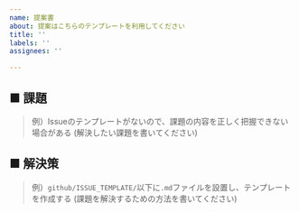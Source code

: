 ```yaml
---
name: 提案書
about: 提案はこちらのテンプレートを利用してください
title: ''
labels: ''
assignees: ''

---
```


## ■ 課題
> 例）Issueのテンプレートがないので、課題の内容を正しく把握できない場合がある
> (解決したい課題を書いてください)

## ■ 解決策
> 例）`github/ISSUE_TEMPLATE/`以下に`.md`ファイルを設置し、テンプレートを作成する
> (課題を解決するための方法を書いてください)
